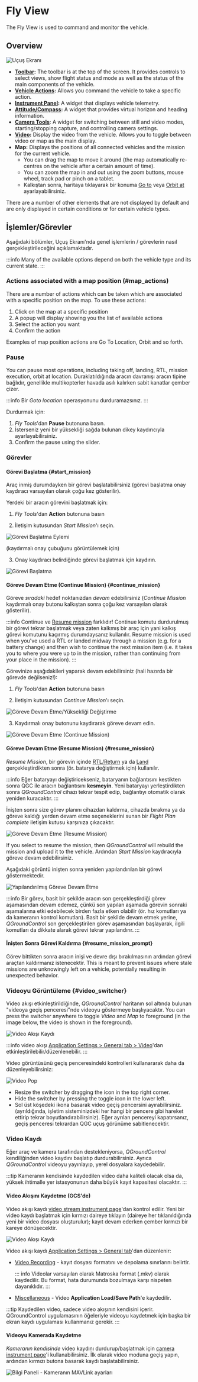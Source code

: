 # Fly View

The Fly View is used to command and monitor the vehicle.

## Overview

![Uçuş Ekranı](../../../assets/fly/fly_view_overview.jpg)

- **[Toolbar](fly_view_toolbar.md):** The toolbar is at the top of the screen. It provides controls to select views, show flight status and mode as well as the status of the main components of the vehicle.
- **[Vehicle Actions](fly_tools.md):** Allows you command the vehicle to take a specific action.
- **[Instrument Panel](instrument_panel.md):** A widget that displays vehicle telemetry.
- **[Attitude/Compass](hud.md):** A widget that provides virtual horizon and heading information.
- **[Camera Tools](camera_tools.md)**: A widget for switching between still and video modes, starting/stopping capture, and controlling camera settings.
- **[Video](video.md):** Display the video from the vehicle. Allows you to toggle between video or map as the main display.
- **Map:** Displays the positions of all connected vehicles and the mission for the current vehicle.
  - You can drag the map to move it around (the map automatically re-centres on the vehicle after a certain amount of time).
  - You can zoom the map in and out using the zoom buttons, mouse wheel, track pad or pinch on a tablet.
  - Kalkıştan sonra, haritaya tıklayarak bir konuma [Go to](#goto) veya [Orbit at](#orbit) ayarlayabilirsiniz.

There are a number of other elements that are not displayed by default and are only displayed in certain conditions or for certain vehicle types.

## İşlemler/Görevler

Aşağıdaki bölümler, Uçuş Ekranı'nda genel işlemlerin / görevlerin nasıl gerçekleştirileceğini açıklamaktadır.

:::info
Many of the available options depend on both the vehicle type and its current state.
:::

### Actions associated with a map position (#map_actions)

There are a number of actions which can be taken which are associated with a specific position on the map. To use these actions:

1. Click on the map at a specific position
2. A popup will display showing you the list of available actions
3. Select the action you want
4. Confirm the action

Examples of map position actions are Go To Location, Orbit and so forth.

### Pause

You can pause most operations, including taking off, landing, RTL, mission execution, orbit at location. Duraklatıldığında aracın davranışı aracın tipine bağlıdır, genellikle multikopterler havada asılı kalırken sabit kanatlar çember çizer.

:::info
Bir _Goto location_ operasyonunu durduramazsınız.
:::

Durdurmak için:

1. _Fly Tools_'dan **Pause** butonuna basın.
2. İsterseniz yeni bir yüksekliği sağda bulunan dikey kaydırıcıyla ayarlayabilirsiniz.
3. Confirm the pause using the slider.

### Görevler

#### Görevi Başlatma {#start_mission}

Araç inmiş durumdayken bir görevi başlatabilirsiniz (görevi başlatma onay kaydıracı varsayılan olarak çoğu kez gösterilir).

Yerdeki bir aracın görevini başlatmak için:

1. _Fly Tools_'dan **Action** butonuna basın

2. İletişim kutusundan _Start Mission_'ı seçin.

  ![Görevi Başlatma Eylemi](../../../assets/fly/start_mission_action.jpg)

  (kaydırmalı onay çubuğunu görüntülemek için)

3. Onay kaydıracı belirdiğinde görevi başlatmak için kaydırın.

  ![Görevi Başlatma](../../../assets/fly/start_mission.jpg)

#### Göreve Devam Etme (Continue Mission) {#continue_mission}

Göreve _sıradaki_ hedef noktanızdan _devam_ edebilirsiniz (_Continue Mission_ kaydırmalı onay butonu kalkıştan sonra çoğu kez varsayılan olarak gösterilir).

:::info
Continue ve [Resume mission](#resume_mission) farklıdır!
Continue komutu durdurulmuş bir görevi tekrar başlatmak veya zaten kalkmış bir araç için yani kalkış görevi komutunu kaçırmış durumdaysanız kullanılır.
Resume mission is used when you've used a RTL or landed midway through a mission (e.g. for a battery change) and then wish to continue the next mission item (i.e. it takes you to where you were up to in the mission, rather than continuing from your place in the mission).
:::

Görevinize aşağıdakileri yaparak devam edebilirsiniz (hali hazırda bir görevde değilseniz!):

1. _Fly Tools_'dan **Action** butonuna basın

2. İletişim kutusundan _Continue Mission_'ı seçin.

  ![Göreve Devam Etme/Yüksekliği Değiştirme ](../../../assets/fly/continue_mission_change_altitude_action.jpg)

3. Kaydırmalı onay butonunu kaydırarak göreve devam edin.

  ![Göreve Devam Etme (Continue Mission)](../../../assets/fly/continue_mission.jpg)

#### Göreve Devam Etme (Resume Mission) {#resume_mission}

_Resume Mission_, bir görevin içinde [RTL/Return](#rtl) ya da [Land](#land) gerçekleştirdikten sonra (ör. batarya değiştirmek için) kullanılır.

:::info
Eğer bataryayı değiştiricekseniz, bataryanın bağlantısını kestikten sonra QGC ile aracın bağlantısını **kesmeyin**.
Yeni bataryayı yerleştirdikten sonra _QGroundControl_ cihazı tekrar tespit edip, bağlantıyı otomatik olarak yeniden kuracaktır.
:::

İnişten sonra size görev planını cihazdan kaldırma, cihazda bırakma ya da göreve kaldığı yerden devam etme seçeneklerini sunan bir _Flight Plan complete_ iletişim kutusu karşınıza çıkacaktır.

![Göreve Devam Etme (Resume Mission)](../../../assets/fly/resume_mission.jpg)

If you select to resume the mission, then _QGroundControl_ will rebuild the mission and upload it to the vehicle.
Ardından _Start Mission_ kaydıracıyla göreve devam edebilirsiniz.

Aşağıdaki görüntü inişten sonra yeniden yapılandırılan bir görevi göstermektedir.

![Yapılandırılmış Göreve Devam Etme](../../../assets/fly/resume_mission_rebuilt.jpg)

:::info
Bir görev, basit bir şekilde aracın son gerçekleştirdiği görev aşamasından devam edemez, çünkü son yapılan aşamada görevin sonraki aşamalarına etki edebilecek birden fazla etken olabilir (ör. hız komutları ya da kameranın kontrol komutları).
Basit bir şekilde devam etmek yerine, _QGroundControl_ son gerçekleştirilen görev aşamasından başlayarak, ilgili komutları da dikkate alarak görevi tekrar yapılandırır.
:::

#### İnişten Sonra Görevi Kaldırma {#resume_mission_prompt}

Görev bittikten sonra aracın inişi ve devre dışı bırakılmasının ardından görevi araçtan kaldırmanız istenecektir.
This is meant to prevent issues where stale missions are unknowingly left on a vehicle, potentially resulting in unexpected behavior.

### Videoyu Görüntüleme {#video_switcher}

Video akışı etkinleştirildiğinde, _QGroundControl_ haritanın sol altında bulunan "videoya geçiş penceresi"nde videoyu göstermeye başlıyacaktır.
You can press the switcher anywhere to toggle _Video_ and _Map_ to foreground (in the image below, the video is shown in the foreground).

![Video Akışı Kaydı](../../../assets/fly/video_record.jpg)

:::info
video akışı [Application Settings > General tab > Video](../settings_view/general.md#video)'dan etkinleştirilebilir/düzenlenebilir.
:::

Video görüntüsünü geçiş penceresindeki kontrolleri kullanararak daha da düzenleyebilirsiniz:

![Video Pop](../../../assets/fly/video_pop.jpg)

- Resize the switcher by dragging the icon in the top right corner.
- Hide the switcher by pressing the toggle icon in the lower left.
- Sol üst köşedeki ikona basarak video geçiş pencersini ayırabilirsiniz. (ayrıldığında, işletim sisteminizdeki her hangi bir pencere gibi hareket ettirip tekrar boyutlandırabilirsiniz).
  Eğer ayrılan pencereyi kapatırsanız, geçiş penceresi tekrardan QGC uçuş görünüme sabitlenecektir.

### Video Kaydı

Eğer araç ve kamera tarafından destekleniyorsa, _QGroundControl_ kendiliğinden video kaydını başlatıp durdurabilirsiniz. Ayrıca _QGroundControl_ videoyu yayınlayıp, yerel dosyalara kaydedebilir.

:::tip
Kameranın kendisinde kaydedilen video daha kaliteli olacak olsa da, yüksek ihtimalle yer istasyonunun daha büyük kayıt kapasitesi olacaktır.
:::

#### Video Akışını Kaydetme (GCS'de)

Video akışı kaydı [video stream instrument page](#video_instrument_page)'dan kontrol edilir.
Yeni bir video kaydı başlatmak için kırmızı daireye tıklayın (daireye her tıklanıldığında yeni bir video dosyası oluşturulur); kayıt devam ederken çember kırmızı bir kareye dönüşecektir.

![Video Akışı Kaydı](../../../assets/fly/video_record.jpg)

Video akışı kaydı [Application Settings > General tab](../settings_view/general.md)'dan düzenlenir:

- [Video Recording](../settings_view/general.md#video-recording) - kayıt dosyası formatını ve depolama sınırlarını belirtir.

  ::: info
  Videolar varsayılan olarak Matroska format (.mkv) olarak kaydedilir.
  Bu format, hata durumunda bozulmaya karşı nispeten dayanıklıdır.
  :::

- [Miscellaneous](../settings_view/general.md#miscellaneous) - Video **Application Load/Save Path**'e kaydedilir.

:::tip
Kaydedilen video, sadece video akışının kendisini içerir.
QGroundControl uygulamasının öğeleriyle videoyu kaydetmek için başka bir ekran kaydı uygulaması kullanmanız gerekir.
:::

#### Videoyu Kamerada Kaydetme

_Kameranın kendisinde_ video kaydını durdurup/başlatmak için [camera instrument page](#camera_instrument_page)'i kullanabilirsiniz.
İlk olarak video moduna geçiş yapın, ardından kırmızı butona basarak kaydı başlatabilirsiniz.

![Bilgi Paneli - Kameranın MAVLink ayarları](../../../assets/fly/instrument_page_camera_mavlink_settings.jpg)
